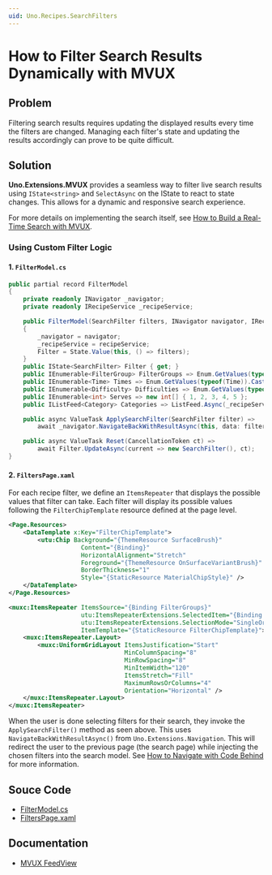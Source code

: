 ```yaml
---
uid: Uno.Recipes.SearchFilters
---
```


# How to Filter Search Results Dynamically with MVUX

## Problem

Filtering search results requires updating the displayed results every time the filters are changed. Managing each filter's state and updating the results accordingly can prove to be quite difficult.

## Solution

**Uno.Extensions.MVUX** provides a seamless way to filter live search results using `IState<string>` and `SelectAsync` on the IState to react to state changes. This allows for a dynamic and responsive search experience.

For more details on implementing the search itself, see [How to Build a Real-Time Search with MVUX](xref:Uno.Recipes.ReactiveSearch).

### Using Custom Filter Logic

#### 1. `FilterModel.cs`

```csharp
public partial record FilterModel
{
    private readonly INavigator _navigator;
    private readonly IRecipeService _recipeService;

    public FilterModel(SearchFilter filters, INavigator navigator, IRecipeService recipeService)
    {
        _navigator = navigator;
        _recipeService = recipeService;
        Filter = State.Value(this, () => filters);
    }
    public IState<SearchFilter> Filter { get; }
    public IEnumerable<FilterGroup> FilterGroups => Enum.GetValues(typeof(FilterGroup)).Cast<FilterGroup>();
    public IEnumerable<Time> Times => Enum.GetValues(typeof(Time)).Cast<Time>();
    public IEnumerable<Difficulty> Difficulties => Enum.GetValues(typeof(Difficulty)).Cast<Difficulty>();
    public IEnumerable<int> Serves => new int[] { 1, 2, 3, 4, 5 };
    public IListFeed<Category> Categories => ListFeed.Async(_recipeService.GetCategories);

    public async ValueTask ApplySearchFilter(SearchFilter filter) =>
        await _navigator.NavigateBackWithResultAsync(this, data: filter);

    public async ValueTask Reset(CancellationToken ct) =>
        await Filter.UpdateAsync(current => new SearchFilter(), ct);
}
```

#### 2. `FiltersPage.xaml`

For each recipe filter, we define an `ItemsRepeater` that displays the possible values that filter can take. Each filter will display its possible values following the `FilterChipTemplate` resource defined at the page level.

```xml
<Page.Resources>
    <DataTemplate x:Key="FilterChipTemplate">
        <utu:Chip Background="{ThemeResource SurfaceBrush}"
                    Content="{Binding}"
                    HorizontalAlignment="Stretch"
                    Foreground="{ThemeResource OnSurfaceVariantBrush}"
                    BorderThickness="1"
                    Style="{StaticResource MaterialChipStyle}" />
    </DataTemplate>
</Page.Resources>
```

```xml
<muxc:ItemsRepeater ItemsSource="{Binding FilterGroups}"
                    utu:ItemsRepeaterExtensions.SelectedItem="{Binding Filter.FilterGroup, Mode=TwoWay}"
                    utu:ItemsRepeaterExtensions.SelectionMode="SingleOrNone"
                    ItemTemplate="{StaticResource FilterChipTemplate}">
    <muxc:ItemsRepeater.Layout>
        <muxc:UniformGridLayout ItemsJustification="Start"
                                MinColumnSpacing="8"
                                MinRowSpacing="8"
                                MinItemWidth="120"
                                ItemsStretch="Fill"
                                MaximumRowsOrColumns="4"
                                Orientation="Horizontal" />
    </muxc:ItemsRepeater.Layout>
</muxc:ItemsRepeater>
```

When the user is done selecting filters for their search, they invoke the `ApplySearchFilter()` method as seen above. This uses `NavigateBackWithResultAsync()` from `Uno.Extensions.Navigation`. This will redirect the user to the previous page (the search page) while injecting the chosen filters into the search model. See [How to Navigate with Code Behind](xref:Uno.Recipes.NavigationCodeBehind) for more information.

## Souce Code

- [FilterModel.cs](https://github.com/unoplatform/uno.chefs/blob/139edc9eab65b322e219efb7572583551c40ad32/Chefs/Presentation/FilterModel.cs)
- [FiltersPage.xaml](https://github.com/unoplatform/uno.chefs/blob/139edc9eab65b322e219efb7572583551c40ad32/Chefs/Views/FiltersPage.xaml#L17-L154)

## Documentation

- [MVUX FeedView](xref:Uno.Extensions.Mvux.FeedView)
